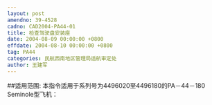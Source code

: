 ```yaml
---
layout: post
amendno: 39-4528
cadno: CAD2004-PA44-01
title: 检查驾驶盘安装座
date: 2004-08-09 00:00:00 +0800
effdate: 2004-08-10 00:00:00 +0800
tag: PA44
categories: 民航西南地区管理局适航审定处
author: 王建军
---
```


##适用范围:
本指令适用于系列号为4496020至4496180的PA－44－180 Seminole型飞机：

